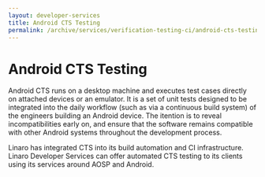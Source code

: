 ```yaml
---
layout: developer-services
title: Android CTS Testing
permalink: /archive/services/verification-testing-ci/android-cts-testing/
---
```

# Android CTS Testing

Android CTS runs on a desktop machine and executes test cases directly on attached devices or an emulator. It is a set of unit tests designed to be integrated into the daily workflow (such as via a continuous build system) of the engineers building an Android device. The itention is to reveal incompatibilities early on, and ensure that the software remains compatible with other Android systems throughout the development process.

Linaro has integrated CTS into its build automation and CI infrastructure. Linaro Developer Services can offer automated CTS testing to its clients using its services around AOSP and Android.